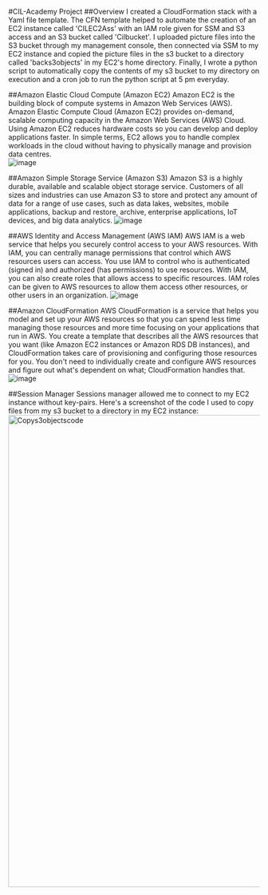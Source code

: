 #CIL-Academy Project 
##Overview
I created a CloudFormation stack with a Yaml file template. The CFN template helped to automate the creation of an EC2 instance called 'CILEC2Ass' with an IAM role given for SSM and S3 access and an S3 bucket called 'Cilbucket'. I uploaded picture files into the S3 bucket through my management console, then connected via SSM to my EC2 instance and copied the picture files in the s3 bucket to a directory called 'backs3objects' in my EC2's home directory. Finally, I wrote a python script to automatically copy the contents of my s3 bucket to my directory on execution and a cron job to run the python script at 5 pm everyday.

##Amazon Elastic Cloud Compute (Amazon EC2)
Amazon EC2 is the building block of compute systems in Amazon Web Services (AWS). Amazon Elastic Compute Cloud (Amazon EC2) provides on-demand, scalable computing capacity in the Amazon Web Services (AWS) Cloud. Using Amazon EC2 reduces hardware costs so you can develop and deploy applications faster. In simple terms, EC2 allows you to handle complex workloads in the cloud without having to physically manage and provision data centres.  
![image](https://github.com/ChereeteeCodes/CIL_CFN_C6/assets/139123056/c0db5be9-9b8c-46b8-8cd2-52be8d7d4027)

##Amazon Simple Storage Service (Amazon S3)
Amazon S3 is a highly durable, available and scalable object storage service. Customers of all sizes and industries can use Amazon S3 to store and protect any amount of data for a range of use cases, such as data lakes, websites, mobile applications, backup and restore, archive, enterprise applications, IoT devices, and big data analytics. 
![image](https://github.com/ChereeteeCodes/CIL_CFN_C6/assets/139123056/bce3aaf4-8b55-4c9f-9e58-0659593395ab)

##AWS Identity and Access Management (AWS IAM)
AWS IAM is a web service that helps you securely control access to your AWS resources. With IAM, you can centrally manage permissions that control which AWS resources users can access. You use IAM to control who is authenticated (signed in) and authorized (has permissions) to use resources. With IAM, you can also create roles that allows access to specific resources. IAM roles can be given to AWS resources to allow them access other resources, or other users in an organization.
![image](https://github.com/ChereeteeCodes/CIL_CFN_C6/assets/139123056/fd5662a4-b155-4305-94ee-0735a94e6223)

##Amazon CloudFormation 
AWS CloudFormation is a service that helps you model and set up your AWS resources so that you can spend less time managing those resources and more time focusing on your applications that run in AWS. You create a template that describes all the AWS resources that you want (like Amazon EC2 instances or Amazon RDS DB instances), and CloudFormation takes care of provisioning and configuring those resources for you. You don't need to individually create and configure AWS resources and figure out what's dependent on what; CloudFormation handles that.
![image](https://github.com/ChereeteeCodes/CIL_CFN_C6/assets/139123056/fa63cae9-ea27-4204-813d-8af7452a2501)

##Session Manager
Sessions manager allowed me to connect to my EC2 instance without key-pairs. Here's a screenshot of the code I used to copy files from my s3 bucket to a directory in my EC2 instance: 
<img width="947" alt="Copys3objectscode" src="https://github.com/ChereeteeCodes/CIL_CFN_C6/assets/139123056/eb5ac8eb-52f1-4390-b309-21ee064b191b">

